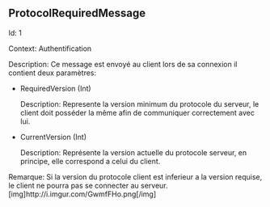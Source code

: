 ## ProtocolRequiredMessage
<p>
Id: 1
<p>
Context: Authentification
<p>

Description: Ce message est envoyé au client lors de sa connexion il contient deux paramètres:

<p>

* RequiredVersion (Int) <p>
Description: Represente la version minimum du protocole du serveur, le client doit posséder la même afin de communiquer correctement avec lui.

* CurrentVersion (Int)<p>
Description: Représente la version actuelle du protocole serveur, en principe, elle correspond a celui du client.

<p>
Remarque: Si la version du protocole client est inferieur a la version requise, le client ne pourra pas se connecter au serveur.
[img]http://i.imgur.com/GwmfFHo.png[/img]



